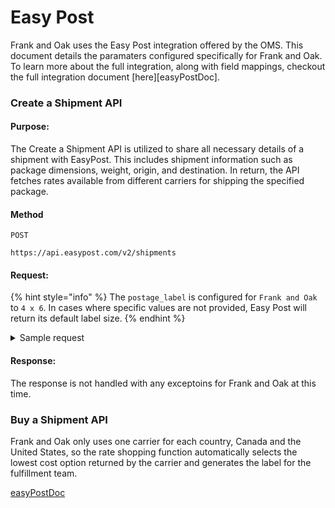 # Easy Post

Frank and Oak uses the Easy Post integration offered by the OMS. This document details the paramaters configured specifically for Frank and Oak. To learn more about the full integration, along with field mappings, checkout the full integration document [here][easyPostDoc].

### Create a Shipment API

#### Purpose:
The Create a Shipment API is utilized to share all necessary details of a shipment with EasyPost. This includes shipment information such as package dimensions, weight, origin, and destination. In return, the API fetches rates available from different carriers for shipping the specified package. 

#### Method
`POST`

```
https://api.easypost.com/v2/shipments
```

#### Request:

{% hint style="info" %}
The `postage_label` is configured for `Frank and Oak` to `4 x 6`. In cases where specific values are not provided, Easy Post will return its default label size. 
{% endhint %}

<details>
<summary>Sample request</summary>

```json
{
  "origin": {
    "address": "735 Queen St W",
    "city": "Anytown",
    "state": "CA",
    "zip": "12345"
  },
  "destination": {
    "address": "456 Oak St",
    "city": "Another Town",
    "state": "NY",
    "zip": "67890"
  },
  "package": {
    "weight": 2.5,
    "dimensions": {
      "length": 10,
      "width": 8,
      "height": 5
    }
  },
  "postage_label": {
    "label_format": "PNG",
    "label_size": "4x6"
  }
}
```
</details>

#### Response:

The response is not handled with any exceptoins for Frank and Oak at this time.

### Buy a Shipment API

Frank and Oak only uses one carrier for each country, Canada and the United States, so the rate shopping function automatically selects the lowest cost option returned by the carrier and generates the label for the fulfillment team.


<!-- page links -->

[easyPostDoc](easypostlink.doc)